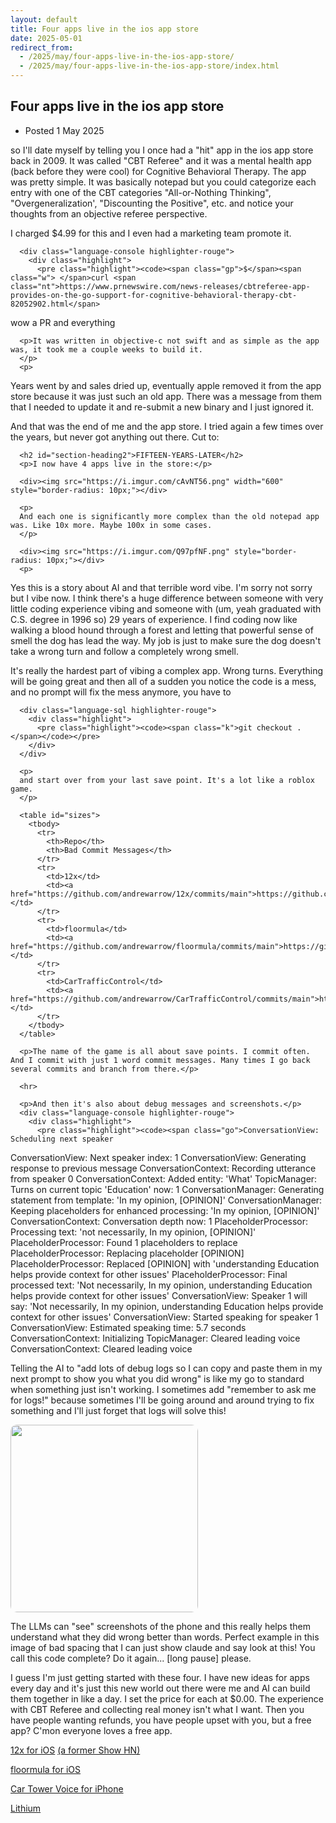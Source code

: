 ```yaml
---
layout: default
title: Four apps live in the ios app store
date: 2025-05-01
redirect_from:
  - /2025/may/four-apps-live-in-the-ios-app-store/
  - /2025/may/four-apps-live-in-the-ios-app-store/index.html
---
```

  <main id="main" tabindex="-1">
    <article>
      <h1 class="title">
        <span role="text">
          Four apps live in the ios app store
        </span>
      </h1>
      <ul class="dot_list meta">
        <li>
          Posted <time datetime="2025-01-01">
            1 May 2025
          </time>
        </li>
      </ul>
      <p>so I'll date myself by telling you I once had a "hit" app in the ios app store back in 2009. It was called "CBT Referee" and it was a mental health app (back before they were cool) for Cognitive Behavioral Therapy. The app was pretty simple. It was basically notepad but you could categorize each entry with one of the CBT categories "All-or-Nothing Thinking", "Overgeneralization', "Discounting the Positive", etc. and notice your thoughts from an objective referee perspective.</p>
      <p>I charged $4.99 for this and I even had a marketing team promote it.</p>
      
      <div class="language-console highlighter-rouge">
        <div class="highlight">
          <pre class="highlight"><code><span class="gp">$</span><span class="w"> </span>curl <span class="nt">https://www.prnewswire.com/news-releases/cbtreferee-app-provides-on-the-go-support-for-cognitive-behavioral-therapy-cbt-82052902.html</span> 
<span class="go">wow a PR and everything</span></code></pre>
        </div>
      </div>
      
      <p>It was written in objective-c not swift and as simple as the app was, it took me a couple weeks to build it.
      </p>
      <p>
Years went by and sales dried up, eventually apple removed it from the app store because it was just such an old app. There was a message from them that I needed to update it and re-submit a new binary and I just ignored it.</p>
      <p>And that was the end of me and the app store. I tried again a few times over the years, but never got anything out there. Cut to:</p>
      
      <h2 id="section-heading2">FIFTEEN-YEARS-LATER</h2>
      <p>I now have 4 apps live in the store:</p>

      <div><img src="https://i.imgur.com/cAvNT56.png" width="600" style="border-radius: 10px;"></div>

      <p>
      And each one is significantly more complex than the old notepad app was. Like 10x more. Maybe 100x in some cases.
      </p>

      <div><img src="https://i.imgur.com/Q97pfNF.png" style="border-radius: 10px;"></div>
      <p>
Yes this is a story about AI and that terrible word vibe. I'm sorry not sorry but I vibe now. I think there's a huge difference between someone with very little coding experience vibing and someone with (um, yeah graduated with C.S. degree in 1996 so) 29 years of experience. I find coding now like walking a blood hound through a forest and letting that powerful sense of smell the dog has lead the way. My job is just to make sure the dog doesn't take a wrong turn and follow a completely wrong smell.
      </p>
      <p>
      It's really the hardest part of vibing a complex app. Wrong turns. Everything will be going great and then all of a sudden you notice the code is a mess, and no prompt will fix the mess anymore, you have to 
      </p>
      
      <div class="language-sql highlighter-rouge">
        <div class="highlight">
          <pre class="highlight"><code><span class="k">git checkout .</span></code></pre>
        </div>
      </div>
      
      <p>
      and start over from your last save point. It's a lot like a roblox game.
      </p>
      
      <table id="sizes">
        <tbody>
          <tr>
            <th>Repo</th>
            <th>Bad Commit Messages</th>
          </tr>
          <tr>
            <td>12x</td>
            <td><a href="https://github.com/andrewarrow/12x/commits/main">https://github.com/andrewarrow/12x/commits/main</a></td>
          </tr>
          <tr>
            <td>floormula</td>
            <td><a href="https://github.com/andrewarrow/floormula/commits/main">https://github.com/andrewarrow/floormula/commits/main</a></td>
          </tr>
          <tr>
            <td>CarTrafficControl</td>
            <td><a href="https://github.com/andrewarrow/CarTrafficControl/commits/main">https://github.com/andrewarrow/CarTrafficControl/commits/main</a></td>
          </tr>
        </tbody>
      </table>
      
      <p>The name of the game is all about save points. I commit often. And I commit with just 1 word commit messages. Many times I go back several commits and branch from there.</p>
      
      <hr>
      
      <p>And then it's also about debug messages and screenshots.</p>
      <div class="language-console highlighter-rouge">
        <div class="highlight">
          <pre class="highlight"><code><span class="go">ConversationView: Scheduling next speaker
ConversationView: Next speaker index: 1
ConversationView: Generating response to previous message
ConversationContext: Recording utterance from speaker 0
ConversationContext: Added entity: 'What'
TopicManager: Turns on current topic 'Education' now: 1
ConversationManager: Generating statement from template: 'In my opinion, [OPINION]'
ConversationManager: Keeping placeholders for enhanced processing: 'In my opinion, [OPINION]'
ConversationContext: Conversation depth now: 1
PlaceholderProcessor: Processing text: 'not necessarily, In my opinion, [OPINION]'
PlaceholderProcessor: Found 1 placeholders to replace
PlaceholderProcessor: Replacing placeholder [OPINION]
PlaceholderProcessor: Replaced [OPINION] with 'understanding Education helps provide context for other issues'
PlaceholderProcessor: Final processed text: 'Not necessarily, In my opinion, understanding Education helps provide context for other issues'
ConversationView: Speaker 1 will say: 'Not necessarily, In my opinion, understanding Education helps provide context for other issues'
ConversationView: Started speaking for speaker 1
ConversationView: Estimated speaking time: 5.7 seconds
ConversationContext: Initializing
TopicManager: Cleared leading voice
ConversationContext: Cleared leading voice</span></code></pre>
        </div>
      </div>
      <p>
      Telling the AI to "add lots of debug logs so I can copy and paste them in my next prompt to show you what you did wrong" is like my go to standard when something just isn't working. I sometimes add "remember to ask me for logs!" because sometimes I'll be going around and around trying to fix something and I'll just forget that logs will solve this!</p>
      <div><img src="https://i.imgur.com/TAf9TkM.png" width="300" style="border-radius: 10px;"></div>
      <p>
      The LLMs can "see" screenshots of the phone and this really helps them understand what they did wrong better than words. Perfect example in this image of bad spacing that I can just show claude and say look at this! You call this code complete? Do it again... [long pause] please.
      </p>
      <p>
      I guess I'm just getting started with these four. I have new ideas for apps every day and it's just this new world out there were me and AI can build them together in like a day. I set the price for each at $0.00. The experience with CBT Referee and collecting real money isn't what I want. Then you have people wanting refunds, you have people upset with you, but a free app? C'mon everyone loves a free app.
      </p>
      <p>
            <a href="https://apps.apple.com/us/app/12x/id6745004204">12x for iOS</a>
            <a href="https://news.ycombinator.com/item?id=43799323">(a former Show HN)</a>
      </p>
      <p>
            <a href="https://apps.apple.com/us/app/floormula/id6745202268">floormula for iOS</a>
      </p>
      <p>
            <a href="https://apps.apple.com/us/app/car-tower-voice/id6745129250">Car Tower Voice for iPhone</a>
      </p>
      <p>
            <a href="https://apps.apple.com/us/app/lithium-friends/id6745278533">Lithium</a>
      </p>
      <p>
      </p>
    </article>
  </main>

